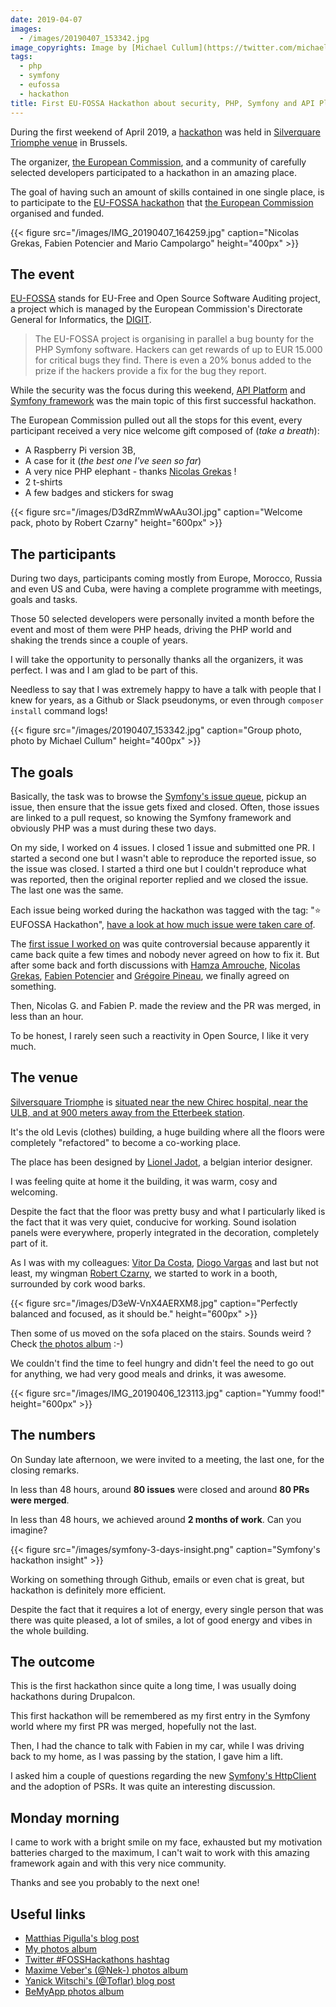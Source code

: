 ```yaml
---
date: 2019-04-07
images: 
  - /images/20190407_153342.jpg
image_copyrights: Image by [Michael Cullum](https://twitter.com/michaelcullumuk/status/1114890379013316609/photo/1).
tags:
  - php
  - symfony
  - eufossa
  - hackathon
title: First EU-FOSSA Hackathon about security, PHP, Symfony and API Platform
---
```

During the first weekend of April 2019, a [hackathon](https://en.wikipedia.org/wiki/Hackathon) was held in [Silverquare Triomphe venue](https://silversquare.eu/location/triomphe/) in Brussels.

The organizer, [the European Commission](https://ec.europa.eu/), and a community of carefully selected developers participated to a hackathon in an amazing place.

The goal of having such an amount of skills contained in one single place, is to participate to the [EU-FOSSA hackathon](https://eufossahackathon.bemyapp.com/) that
[the European Commission](https://ec.europa.eu/) organised and funded.

<!--break-->

{{< figure src="/images/IMG_20190407_164259.jpg" caption="Nicolas Grekas, Fabien Potencier and Mario Campolargo" height="400px" >}}

## The event

[EU-FOSSA](https://ec.europa.eu/info/news/eu-fossa-bug-bounties-full-force-2019-apr-05_en) stands for EU-Free and Open Source Software Auditing project, a project which is managed by the European Commission's Directorate General for Informatics, the [DIGIT](https://ec.europa.eu/info/departments/informatics_en).

<blockquote class="blockquote text-justify">
The EU-FOSSA project is organising in parallel a bug bounty for the PHP Symfony software.
Hackers can get rewards of up to EUR 15.000 for critical bugs they find.
There is even a 20% bonus added to the prize if the hackers provide a fix for the bug they report.
</blockquote>

While the security was the focus during this weekend, [API Platform](https://api-platform.com/) and [Symfony framework](https://symfony.com/) was the main topic of this first successful hackathon.

The European Commission pulled out all the stops for this event, every participant received a very nice welcome gift composed of (_take a breath_):
* A Raspberry Pi version 3B,
* A case for it (_the best one I've seen so far_)
* A very nice PHP elephant - thanks [Nicolas Grekas](https://github.com/nicolas-grekas) !
* 2 t-shirts
* A few badges and stickers for swag

{{< figure src="/images/D3dRZmmWwAAu3OI.jpg" caption="Welcome pack, photo by Robert Czarny" height="600px" >}}

## The participants

During two days, participants coming mostly from Europe, Morocco, Russia and even US and Cuba, were having a complete programme with meetings, goals and tasks.

Those 50 selected developers were personally invited a month before the event and most of them were PHP heads, driving the PHP world and shaking the trends since a couple of years.

I will take the opportunity to personally thanks all the organizers, it was perfect. I was and I am glad to be part of this.

Needless to say that I was extremely happy to have a talk with people that I knew for years, as a Github or Slack pseudonyms, or even through `composer install` command logs!

{{< figure src="/images/20190407_153342.jpg" caption="Group photo, photo by Michael Cullum" height="400px" >}}

## The goals

Basically, the task was to browse the [Symfony's issue queue](https://github.com/symfony/symfony/issues), pickup an issue, then ensure that the issue gets fixed and closed.
Often, those issues are linked to a pull request, so knowing the Symfony framework and obviously PHP was a must during these two days.

On my side, I worked on 4 issues. I closed 1 issue and submitted one PR.
I started a second one but I wasn't able to reproduce the reported issue, so the issue was closed.
I started a third one but I couldn't reproduce what was reported, then the original reporter replied and we closed the issue.
The last one was the same.

Each issue being worked during the hackathon was tagged with the tag: "&#11088; EUFOSSA Hackathon", [have a look at how much issue were taken care of](https://github.com/symfony/symfony/issues?q=label%3A"⭐%EF%B8%8F+EUFOSSA+Hackathon"&utf8=✓).

The [first issue I worked on](https://github.com/symfony/symfony/pull/30906) was quite controversial because apparently it came back quite a few times and nobody never agreed on how to fix it.
But after some back and forth discussions with [Hamza Amrouche](https://github.com/Simperfit), [Nicolas Grekas](https://github.com/nicolas-grekas), [Fabien Potencier](https://github.com/fabpot) and [Grégoire Pineau](https://github.com/lyrixx), we finally agreed on something.

Then, Nicolas G. and Fabien P. made the review and the PR was merged, in less than an hour.

To be honest, I rarely seen such a reactivity in Open Source, I like it very much.

## The venue

[Silversquare Triomphe](https://silversquare.eu/location/triomphe/) is [situated near the new Chirec hospital, near the ULB, and at 900 meters away from the Etterbeek station](https://www.openstreetmap.org/relation/3226514).

It's the old Levis (clothes) building, a huge building where all the floors were completely "refactored" to become a co-working place.

The place has been designed by [Lionel Jadot](http://www.lioneljadot.com/), a belgian interior designer.

I was feeling quite at home it the building, it was warm, cosy and welcoming.

Despite the fact that the floor was pretty busy and what I particularly liked is the fact that it was very quiet, conducive for working.
Sound isolation panels were everywhere, properly integrated in the decoration, completely part of it.

As I was with my colleagues: [Vitor Da Costa](https://github.com/voidtek), [Diogo Vargas](https://github.com/dxvargas) and last but not least, my wingman [Robert Czarny](https://github.com/netlooker), we started to work in a booth, surrounded by cork wood barks.

{{< figure src="/images/D3eW-VnX4AERXM8.jpg" caption="Perfectly balanced and focused, as it should be." height="600px" >}}

Then some of us moved on the sofa placed on the stairs. Sounds weird ? Check [the photos album](https://photos.app.goo.gl/8e7cWwHnurVhWJWe8) :-)

We couldn't find the time to feel hungry and didn't feel the need to go out for anything, we had very good meals and drinks, it was awesome.

{{< figure src="/images/IMG_20190406_123113.jpg" caption="Yummy food!" height="600px" >}}

## The numbers

On Sunday late afternoon, we were invited to a meeting, the last one, for the closing remarks.

In less than 48 hours, around **80 issues** were closed and around **80 PRs were merged**.

In less than 48 hours, we achieved around **2 months of work**. Can you imagine?

{{< figure src="/images/symfony-3-days-insight.png" caption="Symfony's hackathon insight" >}}

Working on something through Github, emails or even chat is great, but hackathon is definitely more efficient.

Despite the fact that it requires a lot of energy, every single person that was there was quite pleased, a lot of smiles, a lot of good energy and vibes in the whole building.

## The outcome

This is the first hackathon since quite a long time, I was usually doing hackathons during Drupalcon.

This first hackathon will be remembered as my first entry in the Symfony world where my first PR was merged, hopefully not the last.

Then, I had the chance to talk with Fabien in my car, while I was driving back to my home, as I was passing by the station, I gave him a lift.

I asked him a couple of questions regarding the new [Symfony's HttpClient](https://github.com/symfony/http-client) and the adoption of PSRs. It was quite an interesting discussion.

## Monday morning

I came to work with a bright smile on my face, exhausted but my motivation batteries charged to the maximum,
I can't wait to work with this amazing framework again and with this very nice community.

Thanks and see you probably to the next one!

## Useful links
* [Matthias Pigulla's blog post](https://www.webfactory.de/blog/symfony-eu-fossa-hackathon-brussels-2019)
* [My photos album](https://photos.app.goo.gl/8e7cWwHnurVhWJWe8)
* [Twitter #FOSSHackathons hashtag](https://twitter.com/search?q=%23FOSSHackathons)
* [Maxime Veber's (@Nek-) photos album](https://photos.app.goo.gl/RBphJV3Jf5AwCMSq6)
* [Yanick Witschi's (@Toflar) blog post](https://medium.com/@yanick.witschi/eu-fossa-symfony-hackathon-6866d7c0c422)
* [BeMyApp photos album](https://www.flickr.com/photos/bemyapp/sets/72157679752994498)
